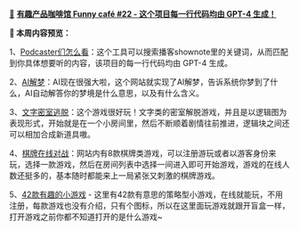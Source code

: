[**🤳**](https://yunyingxiaowanzi.zhubai.love/posts/2201245958737305600) [**有趣产品咖啡馆 Funny café #22 - 这个项目每一行代码均由 GPT-4 生成！**](https://yunyingxiaowanzi.zhubai.love/posts/2254600828009189376)

[](https://yunyingxiaowanzi.zhubai.love/posts/2254600828009189376)  

**📱 本周内容预览：**

1、[Podcaster们怎么看](https://www.podfind.xyz/)：这个工具可以搜索播客shownote里的关键词，从而匹配到你具体想要听的内容，该项目的每一行代码均由 GPT-4 生成。

  

2、[AI解梦](https://dreaminterpreter.ai/)：AI现在很强大啦，这个网站就实现了AI解梦，告诉系统你梦到了什么，AI自动解答你的梦境是什么意思，以及有什么含义。

  

3、[文字密室逃脱](https://nodes-escape.hzfe.org/)：这个游戏很好玩！文字类的密室解脱游戏，并且是以逻辑图为表现形式，开始就是在一个小房间里，然后不断顺着剧情往前推进，逻辑块之间还可以相加合成新道具嗷。

  

4、[棋牌在线对战](https://www.playok.com/)：网站内有8款棋牌类游戏，可以注册游玩或者以游客身份来玩，选择一款游戏，然后在房间列表中选择一间进入即可开始游戏，游戏的在线人数还挺多的，基本随时都能来上一局紧张又刺激的棋牌游戏。

  

5、[42款有趣的小游戏](http://www.flashbynight.com/) - 这里有42款有意思的策略型小游戏，在线就能玩，不用注册，每款游戏也没有介绍，只有个图标，所以在这里面玩游戏就跟开盲盒一样，打开游戏之前你都不知道打开的是什么游戏~